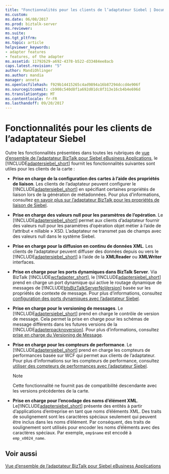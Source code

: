 ```yaml
---
title: "Fonctionnalités pour les clients de l’adaptateur Siebel | Documents Microsoft"
ms.custom: 
ms.date: 06/08/2017
ms.prod: biztalk-server
ms.reviewer: 
ms.suite: 
ms.tgt_pltfrm: 
ms.topic: article
helpviewer_keywords:
- adapter features
- features, of the adapter
ms.assetid: 11792629-a692-4378-b522-d33484ee8acb
caps.latest.revision: "5"
author: MandiOhlinger
ms.author: mandia
manager: anneta
ms.openlocfilehash: f929b14415265c4ad9894a16b87294dccd4e906f
ms.sourcegitcommit: cb908c540d8f1a692d01dc8f313e16cb4b4e696d
ms.translationtype: MT
ms.contentlocale: fr-FR
ms.lasthandoff: 09/20/2017
---
```

# <a name="features-for-siebel-adapter-clients"></a>Fonctionnalités pour les clients de l’adaptateur Siebel
Outre les fonctionnalités présentées dans toutes les rubriques de [vue d’ensemble de l’adaptateur BizTalk pour Siebel eBusiness Applications](../../adapters-and-accelerators/adapter-siebel/overview-of-biztalk-adapter-for-siebel-ebusiness-applications.md), le [!INCLUDE[adaptersiebel_short](../../includes/adaptersiebel-short-md.md)] fournit les fonctionnalités suivantes sont utiles pour les clients de la carte :  
  
-   **Prise en charge de la configuration des cartes à l’aide des propriétés de liaison**. Les clients de l’adaptateur peuvent configurer le [!INCLUDE[adaptersiebel_short](../../includes/adaptersiebel-short-md.md)] en spécifiant certaines propriétés de liaison lors de la génération de métadonnées. Pour plus d’informations, consultez [en savoir plus sur l’adaptateur BizTalk pour les propriétés de liaison de Siebel](../../adapters-and-accelerators/adapter-siebel/read-about-biztalk-adapter-for-siebel-binding-properties.md).  
  
-   **Prise en charge des valeurs null pour les paramètres de l’opération**. Le [!INCLUDE[adaptersiebel_short](../../includes/adaptersiebel-short-md.md)] permet aux clients d’adaptateur fournir des valeurs null pour les paramètres d’opération objet métier à l’aide de l’attribut « nillable » XSD. L’adaptateur ne transmet pas de champs avec des valeurs null dans le système Siebel.  
  
-   **Prise en charge pour la diffusion en continu de données XML**. Les clients de l’adaptateur peuvent diffuser des données depuis ou vers le [!INCLUDE[adaptersiebel_short](../../includes/adaptersiebel-short-md.md)] à l’aide de la **XMLReader** ou **XMLWriter** interfaces.  
  
-   **Prise en charge pour les ports dynamiques dans BizTalk Server**. Via BizTalk [!INCLUDE[wcfadapter_short](../../includes/wcfadapter-short-md.md)], le [!INCLUDE[adaptersiebel_short](../../includes/adaptersiebel-short-md.md)] prend en charge un port dynamique qui active le routage dynamique de messages de [!INCLUDE[btsBizTalkServerNoVersion](../../includes/btsbiztalkservernoversion-md.md)] basée sur les propriétés de contexte de message. Pour plus d’informations, consultez [configuration des ports dynamiques avec l’adaptateur Siebel](../../adapters-and-accelerators/adapter-siebel/configure-dynamic-ports-with-the-siebel-adapter.md).  
  
-   **Prise en charge pour le versioning de messages**. Le [!INCLUDE[adaptersiebel_short](../../includes/adaptersiebel-short-md.md)] prend en charge le contrôle de version de message. Cela permet la prise en charge pour les schémas de message différents dans les futures versions de la [!INCLUDE[adapterpacknoversion](../../includes/adapterpacknoversion-md.md)]. Pour plus d’informations, consultez [prise en charge du Versioning de Message](../../adapters-and-accelerators/adapter-siebel/message-versioning-support2.md).  
  
-   **Prise en charge pour les compteurs de performance**. Le [!INCLUDE[adaptersiebel_short](../../includes/adaptersiebel-short-md.md)] prend en charge les compteurs de performances basée sur WCF qui permet aux clients de l’adaptateur. Pour plus d’informations sur les compteurs de performance, consultez [utiliser des compteurs de performances avec l’adaptateur Siebel](../../adapters-and-accelerators/adapter-siebel/use-performance-counters-with-the-siebel-adapter.md).  
  
    > [!NOTE]
    >  Cette fonctionnalité ne fournit pas de compatibilité descendante avec les versions précédentes de la carte.  
  
-   **Prise en charge pour l’encodage des noms d’élément XML**. Le[!INCLUDE[adaptersiebel_short](../../includes/adaptersiebel-short-md.md)] présente des entités à partir d’applications d’entreprise en tant que noms d’éléments XML. Des traits de soulignement sont les caractères spéciaux seulement qui peuvent être inclus dans les noms d’élément. Par conséquent, des traits de soulignement sont utilisés pour encoder les noms d’éléments avec des caractères spéciaux. Par exemple, `emp$name` est encodé à `emp_x0024_name`.  
  
## <a name="see-also"></a>Voir aussi  
 [Vue d’ensemble de l’adaptateur BizTalk pour Siebel eBusiness Applications](../../adapters-and-accelerators/adapter-siebel/overview-of-biztalk-adapter-for-siebel-ebusiness-applications.md)